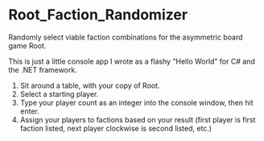 # Root_Faction_Randomizer
Randomly select viable faction combinations for the asymmetric board game Root.

This is just a little console app I wrote as a flashy "Hello World" for C# and the .NET framework.

1) Sit around a table, with your copy of Root.
2) Select a starting player.
3) Type your player count as an integer into the console window, then hit enter.
4) Assign your players to factions based on your result (first player is first faction listed, next player clockwise is second listed, etc.)
